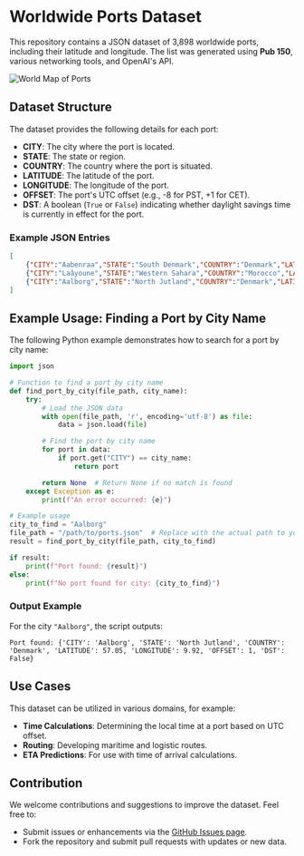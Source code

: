 # Worldwide Ports Dataset

This repository contains a JSON dataset of 3,898 worldwide ports, including their latitude and longitude. The list was generated using **Pub 150**, various networking tools, and OpenAI's API.

![World Map of Ports](static/map.png)

## Dataset Structure

The dataset provides the following details for each port:

- **CITY**: The city where the port is located.
- **STATE**: The state or region.
- **COUNTRY**: The country where the port is situated.
- **LATITUDE**: The latitude of the port.
- **LONGITUDE**: The longitude of the port.
- **OFFSET**: The port's UTC offset (e.g., -8 for PST, +1 for CET).
- **DST**: A boolean (`True` or `False`) indicating whether daylight savings time is currently in effect for the port.

### Example JSON Entries
```json
[
    {"CITY":"Aabenraa","STATE":"South Denmark","COUNTRY":"Denmark","LATITUDE":55.04,"LONGITUDE":9.42, "OFFSET": 1, "DST": False},
    {"CITY":"Laâyoune","STATE":"Western Sahara","COUNTRY":"Morocco","LATITUDE":27.07,"LONGITUDE":-13.47, "OFFSET": 0, "DST": False},
    {"CITY":"Aalborg","STATE":"North Jutland","COUNTRY":"Denmark","LATITUDE":57.05,"LONGITUDE":9.92, "OFFSET": 1, "DST": False}
]
```

## Example Usage: Finding a Port by City Name

The following Python example demonstrates how to search for a port by city name:

```python
import json

# Function to find a port by city name
def find_port_by_city(file_path, city_name):
    try:
        # Load the JSON data
        with open(file_path, 'r', encoding='utf-8') as file:
            data = json.load(file)

        # Find the port by city name
        for port in data:
            if port.get("CITY") == city_name:
                return port

        return None  # Return None if no match is found
    except Exception as e:
        print(f"An error occurred: {e}")

# Example usage
city_to_find = "Aalborg"
file_path = "/path/to/ports.json"  # Replace with the actual path to your JSON file
result = find_port_by_city(file_path, city_to_find)

if result:
    print(f"Port found: {result}")
else:
    print(f"No port found for city: {city_to_find}")
```

### Output Example
For the city `"Aalborg"`, the script outputs:
```plaintext
Port found: {'CITY': 'Aalborg', 'STATE': 'North Jutland', 'COUNTRY': 'Denmark', 'LATITUDE': 57.05, 'LONGITUDE': 9.92, 'OFFSET': 1, 'DST': False}
```

## Use Cases

This dataset can be utilized in various domains, for example:

- **Time Calculations**: Determining the local time at a port based on UTC offset.
- **Routing**: Developing maritime and logistic routes.
- **ETA Predictions**: For use with time of arrival calculations.

## Contribution

We welcome contributions and suggestions to improve the dataset. Feel free to:

- Submit issues or enhancements via the [GitHub Issues page](#).
- Fork the repository and submit pull requests with updates or new data.

